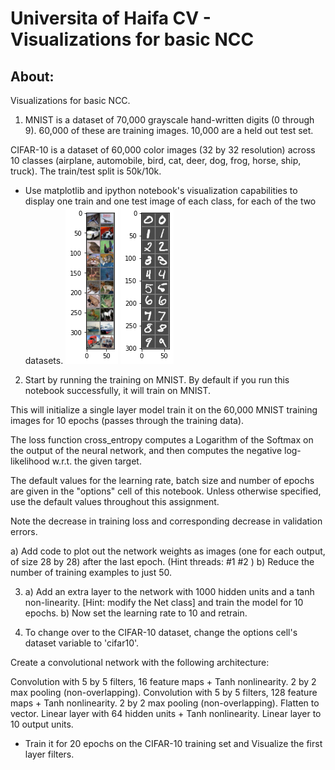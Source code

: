 #  Universita of Haifa CV - Visualizations for basic NCC
## About:
Visualizations for basic NCC.

1. MNIST is a dataset of 70,000 grayscale hand-written digits (0 through 9). 60,000 of these are training images. 10,000 are a held out test set.

CIFAR-10 is a dataset of 60,000 color images (32 by 32 resolution) across 10 classes (airplane, automobile, bird, cat, deer, dog, frog, horse, ship, truck). The train/test split is 50k/10k.

   - Use matplotlib and ipython notebook's visualization capabilities to display one train and one test image of each class, for each of the two datasets.
![CIFAR-10_result](./output/CIFAR-10_result.png?raw=true)
![MINT_Visualization_results](./output/MINT_Visualization_results.png?raw=true)

2. Start by running the training on MNIST. By default if you run this notebook successfully, it will train on MNIST.

This will initialize a single layer model train it on the 60,000 MNIST training images for 10 epochs (passes through the training data).

The loss function cross_entropy computes a Logarithm of the Softmax on the output of the neural network, and then computes the negative log-likelihood w.r.t. the given target.

The default values for the learning rate, batch size and number of epochs are given in the "options" cell of this notebook. Unless otherwise specified, use the default values throughout this assignment.

Note the decrease in training loss and corresponding decrease in validation errors.

  a) Add code to plot out the network weights as images (one for each output, of size 28 by 28) after the last epoch. (Hint threads: #1 #2 )
  b) Reduce the number of training examples to just 50.
  
3. a) Add an extra layer to the network with 1000 hidden units and a tanh non-linearity. [Hint: modify the Net class] and train the model for 10 epochs.
   b) Now set the learning rate to 10 and retrain.
   
   
4. To change over to the CIFAR-10 dataset, change the options cell's dataset variable to 'cifar10'.

Create a convolutional network with the following architecture:

Convolution with 5 by 5 filters, 16 feature maps + Tanh nonlinearity.
2 by 2 max pooling (non-overlapping).
Convolution with 5 by 5 filters, 128 feature maps + Tanh nonlinearity.
2 by 2 max pooling (non-overlapping).
Flatten to vector.
Linear layer with 64 hidden units + Tanh nonlinearity.
Linear layer to 10 output units.
- Train it for 20 epochs on the CIFAR-10 training set and Visualize the first layer filters. 

